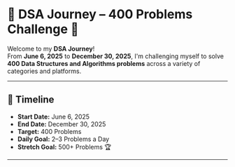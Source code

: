 # 🧠 DSA Journey – 400 Problems Challenge 🚀

Welcome to my **DSA Journey**!  
From **June 6, 2025** to **December 30, 2025**, I'm challenging myself to solve **400 Data Structures and Algorithms problems** across a variety of categories and platforms.

---

## 📅 Timeline

- **Start Date:** June 6, 2025  
- **End Date:** December 30, 2025  
- **Target:** 400 Problems  
- **Daily Goal:** 2–3 Problems a Day  
- **Stretch Goal:** 500+ Problems 🏆

---
